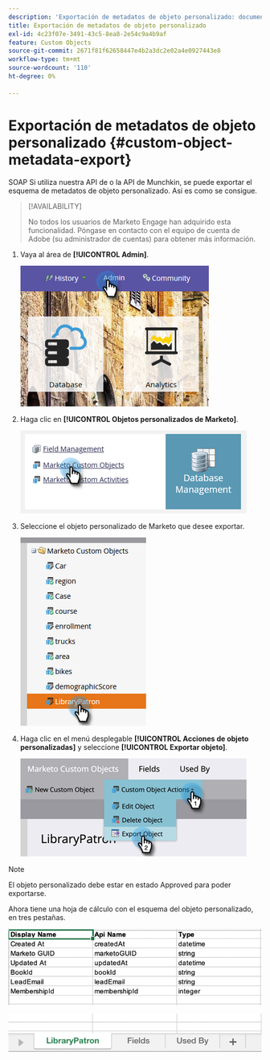 ```yaml
---
description: 'Exportación de metadatos de objeto personalizado: documentos de Marketo, documentación del producto'
title: Exportación de metadatos de objeto personalizado
exl-id: 4c23f07e-3491-43c5-8ea8-2e54c9a4b9af
feature: Custom Objects
source-git-commit: 2671f81f62658447e4b2a3dc2e02a4e0927443e8
workflow-type: tm+mt
source-wordcount: '110'
ht-degree: 0%

---
```


# Exportación de metadatos de objeto personalizado {#custom-object-metadata-export}

SOAP Si utiliza nuestra API de o la API de Munchkin, se puede exportar el esquema de metadatos de objeto personalizado. Así es como se consigue.

>[!AVAILABILITY]
>
>No todos los usuarios de Marketo Engage han adquirido esta funcionalidad. Póngase en contacto con el equipo de cuenta de Adobe (su administrador de cuentas) para obtener más información.

1. Vaya al área de **[!UICONTROL Admin]**.

   ![](assets/custom-object-metadata-export-1.png)

1. Haga clic en **[!UICONTROL Objetos personalizados de Marketo]**.

   ![](assets/custom-object-metadata-export-2.png)

1. Seleccione el objeto personalizado de Marketo que desee exportar.

   ![](assets/custom-object-metadata-export-3.png)

1. Haga clic en el menú desplegable **[!UICONTROL Acciones de objeto personalizadas]** y seleccione **[!UICONTROL Exportar objeto]**.

   ![](assets/custom-object-metadata-export-4.png)

>[!NOTE]
>
>El objeto personalizado debe estar en estado Approved para poder exportarse.

Ahora tiene una hoja de cálculo con el esquema del objeto personalizado, en tres pestañas.

![](assets/custom-object-metadata-export-5.png)

![](assets/custom-object-metadata-export-6.png)
